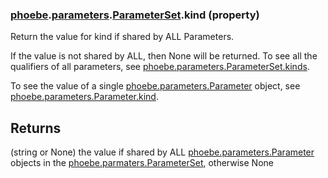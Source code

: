 ### [phoebe](phoebe.md).[parameters](phoebe.parameters.md).[ParameterSet](phoebe.parameters.ParameterSet.md).kind (property)




Return the value for kind if shared by ALL Parameters.

If the value is not shared by ALL, then None will be returned.  To see
all the qualifiers of all parameters, see [phoebe.parameters.ParameterSet.kinds](phoebe.parameters.ParameterSet.kinds.md).

To see the value of a single [phoebe.parameters.Parameter](phoebe.parameters.Parameter.md) object, see
[phoebe.parameters.Parameter.kind](phoebe.parameters.Parameter.kind.md).

Returns
--------
(string or None) the value if shared by ALL [phoebe.parameters.Parameter](phoebe.parameters.Parameter.md)
    objects in the [phoebe.parmaters.ParameterSet](phoebe.parmaters.ParameterSet.md), otherwise None

